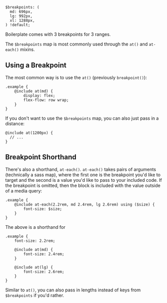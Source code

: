 ```
$breakpoints: (
  md: 696px,
  lg: 992px,
  xl: 1288px,
) !default;
```

Boilerplate comes with 3 breakpoints for 3 ranges.

The `$breakpoints` map is most commonly used through the `at()` and `at-each()` mixins.


## Using a Breakpoint

The most common way is to use the `at()` (previously `breakpoint()`):

```
.example {
    @include at(md) {
        display: flex;
        flex-flow: row wrap;
    }
}
```

If you don't want to use the `$breakpoints` map, you can also just pass in a distance:

```
@include at(1200px) {
  // ...
}
```


## Breakpoint Shorthand

There's also a shorthand, `at-each()`. `at-each()` takes pairs of arguments (technically a sass map), where the first one is the breakpoint you'd like to target and the second is a value you'd like to pass to your included code. If the breakpoint is omitted, then the block is included with the value outside of a media query:

```
.example {
    @include at-each(2.2rem, md 2.4rem, lg 2.6rem) using ($size) {
        font-size: $size;
    }
}
```

The above is a shorthand for

```
.example {
    font-size: 2.2rem;

    @include at(md) {
        font-size: 2.4rem;
    }

    @include at(lg) {
        font-size: 2.6rem;
    }
}
```

Similar to `at()`, you can also pass in lengths instead of keys from `$breakpoints` if you'd rather.
